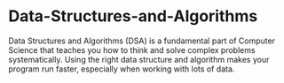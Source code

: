 # Data-Structures-and-Algorithms
Data Structures and Algorithms (DSA) is a fundamental part of Computer Science that teaches you how to think and solve complex problems systematically. Using the right data structure and algorithm makes your program run faster, especially when working with lots of data.
